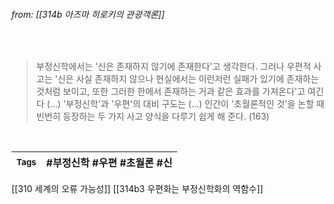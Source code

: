 
###### from: [[314b 아즈마 히로키의 관광객론]]

<br/>

>부정신학에서는 '신은 존재하지 않기에 존재한다'고 생각한다. 그러나 우편적 사고는 '신은 사실 존재하지 않으나 현실에서는 이런저런 실패가 있기에 존재하는 것처럼 보이고, 또한 그러한 한에서 존재하는 거과 같은 효과를 가져온다'고 여긴다 (...) '부정신학'과 '우편'의 대비 구도는 (...) 인간이 '초월론적인 것'을 논할 때 빈번히 등장하는 두 가지 사고 양식을 다루기 쉽게 해 준다. (163)
 

<br/>

| <small> Tags </small> | #부정신학 #우편 #초월론 #신 |
| --- | --- |

[[310 세계의 오류 가능성]]
[[314b3 우편화는 부정신학화의 역함수]]